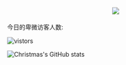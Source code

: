 <!-- 动态打字效果 -->
<h1 align="center">
    <img src="https://readme-typing-svg.herokuapp.com/?lines=console.log(%22Hello%2C%20World!%22);海豚祝您今天愉快!&center=true&size=27">
</h1>



今日的卑微访客人数: 

![vistors](https://count.getloli.com/get/@lyjdht?theme=moebooru)

<!-- GitHub数据统计 -->
![Christmas's GitHub stats](https://github-readme-stats.vercel.app/api?username=lyjdht&show_icons=true&theme=tokyonight)

